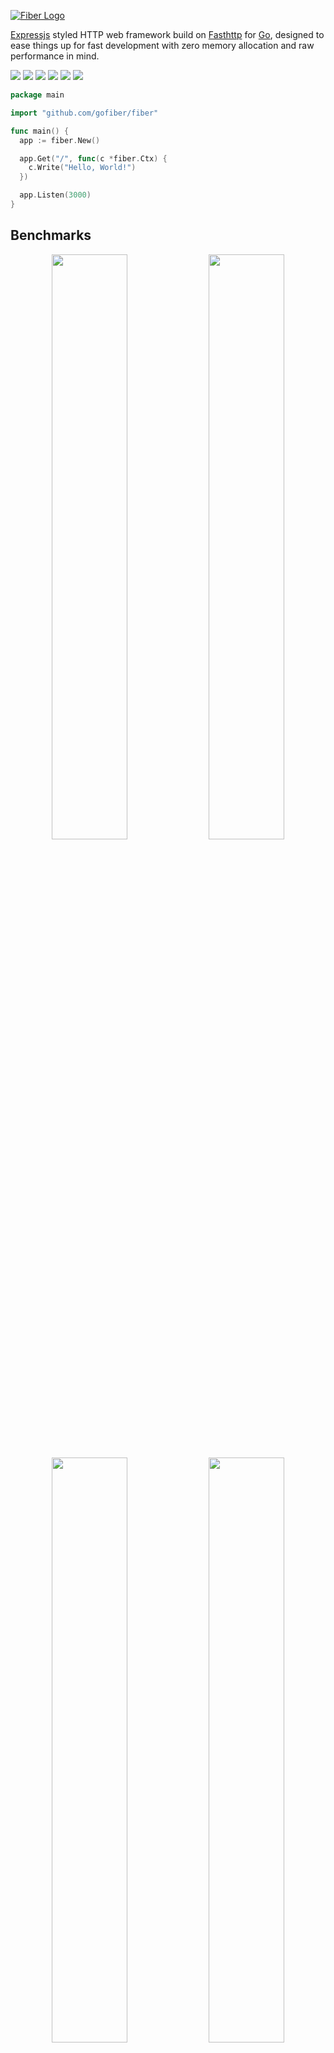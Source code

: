 [![Fiber Logo](https://i.imgur.com/zzmW4eK.png)](https://fiber.wiki)

[Expressjs](https://github.com/expressjs/express) styled HTTP web framework build on [Fasthttp](https://github.com/valyala/fasthttp) for [Go](https://golang.org/doc/), designed to ease things up for fast development with zero memory allocation and raw performance in mind.

[![](https://img.shields.io/github/release/gofiber/fiber)](https://github.com/gofiber/fiber/releases)
[![](https://img.shields.io/badge/godoc-reference-blue.svg?longCache=true&style=flat)](https://pkg.go.dev/github.com/gofiber/fiber?tab=doc)
![](https://img.shields.io/badge/coverage-84%25-brightgreen.svg?longCache=true&style=flat)
![](https://img.shields.io/badge/go-100%25-brightgreen.svg?longCache=true&style=flat)
![](https://img.shields.io/badge/goreport-A+-brightgreen.svg?longCache=true&style=flat)
[![](https://img.shields.io/badge/gitter-chat-brightgreen.svg?longCache=true&style=flat)](https://pkg.go.dev/github.com/gofiber/fiber?tab=doc)

```go
package main

import "github.com/gofiber/fiber"

func main() {
  app := fiber.New()

  app.Get("/", func(c *fiber.Ctx) {
    c.Write("Hello, World!")
  })

  app.Listen(3000)
}
```
## Benchmarks
<p float="left" align="middle">
  <img src="https://fiber.wiki/static/benchmarks/concurrency-pipeline.png" width="49%" />
  <img src="https://fiber.wiki/static/benchmarks/benchmark_alloc.png" width="49%" /> 
</p>

<p float="left" align="middle">
  <img src="https://fiber.wiki/static/benchmarks/benchmark.png" width="49%" />
  <img src="https://fiber.wiki/static/benchmarks/benchmark-pipeline.png" width="49%" /> 
</p>

